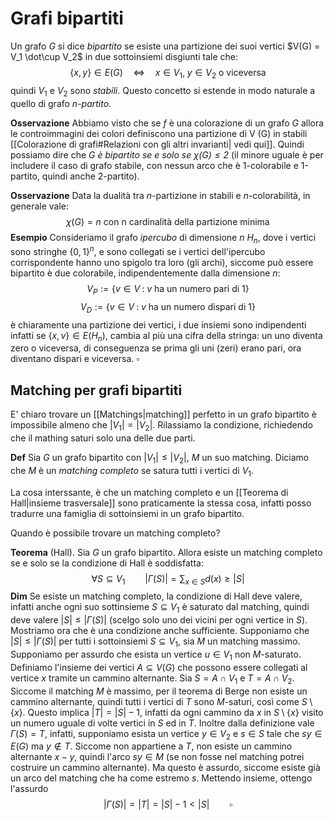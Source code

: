 # Grafi bipartiti
Un grafo $G$ si dice _bipartito_ se esiste una partizione dei suoi vertici $V(G) = V_1 \dot\cup V_2$  in due sottoinsiemi disgiunti tale che:
$$
\{x,y\} \in E(G) \quad\iff\quad x \in V_1, \;y \in V_2 \text{ o viceversa}
$$
quindi $V_1$ e $V_2$ sono _stabili_.
Questo concetto si estende in modo naturale a quello di grafo _n-partito_.

**Osservazione** Abbiamo visto che se $f$ è una colorazione di un grafo $G$ allora le controimmagini dei colori definiscono una partizione di V (G) in stabili [[Colorazione di grafi#Relazioni con gli altri invarianti| vedi qui]]. 
Quindi possiamo dire che _$G$ è bipartito se e solo se $\chi(G) \leq 2$_ (il minore uguale è per includere il caso di grafo stabile, con nessun arco che è 1-colorabile e 1-partito, quindi anche 2-partito).

**Osservazione** Data la dualità tra $n$-partizione in stabili e $n$-colorabilità, in generale vale:
$$
\chi(G) = n \text{ con n cardinalità della partizione minima}
$$
**Esempio** Consideriamo il grafo _ipercubo_ di dimensione $n$ $H_n$, dove i vertici sono stringhe $\{0,1\}^n$, e sono collegati se i vertici dell'ipercubo corrispondente hanno uno spigolo tra loro (gli archi), siccome può essere bipartito è due colorabile, indipendentemente dalla dimensione $n$:
$$
V_P := \{ v \in V \;:\; v \text{ ha un numero pari di 1}\}
$$
$$
V_D := \{ v \in V \;:\; v \text{ ha un numero dispari di 1}\}
$$
è chiaramente una partizione dei vertici, i due insiemi sono indipendenti infatti se $\{x,v\} \in E(H_n)$, cambia al più una cifra della stringa: un uno diventa zero o viceversa, di conseguenza se prima gli uni (zeri) erano pari, ora diventano dispari e viceversa. $\square$

## Matching per grafi bipartiti

E' chiaro trovare un [[Matchings|matching]] perfetto in un grafo bipartito è impossibile almeno che $|V_1|=|V_2|$. Rilassiamo la condizione, richiedendo che il mathing saturi solo una delle due parti.

**Def** Sia $G$ un grafo bipartito con $|V_1| \leq |V_2|$, $M$ un suo matching. Diciamo che $M$ è un _matching completo_ se satura tutti i vertici di $V_1$.

La cosa interssante, è che un matching completo e un [[Teorema di Hall|insieme trasversale]] sono praticamente la stessa cosa, infatti posso tradurre una famiglia di sottoinsiemi in un grafo bipartito.

Quando è possibile trovare un matching completo?

**Teorema** (Hall). Sia $G$ un grafo bipartito. Allora esiste un matching completo se e solo se la condizione di Hall è soddisfatta:
$$
\forall S \subseteq V_1 \qquad |\Gamma(S)| = \sum_{x \in S} d(x) \geq |S|
$$
**Dim** Se esiste un matching completo, la condizione di Hall deve valere, infatti anche ogni suo sottinsieme $S \subseteq V_1$ è saturato dal matching, quindi deve valere $|S| \leq |\Gamma(S)|$ (scelgo solo uno dei vicini per ogni vertice in $S$).
Mostriamo ora che è una condizione anche sufficiente. Supponiamo che $|S| \leq |\Gamma(S)|$ per tutti i sottoinsiemi $S \subseteq V_1$, sia $M$ un matching massimo. Supponiamo per assurdo che esista un vertice $u \in V_1$ non $M$-saturato. 
Definiamo l'insieme dei vertici $A \subseteq V(G)$ che possono essere collegati al vertice $x$ tramite un cammino alternante. Sia $S = A \cap V_1$ e $T = A \cap V_2$. Siccome il matching $M$ è massimo, per il teorema di Berge non esiste un cammino alternante, quindi tutti i vertici di $T$ sono $M$-saturi, così come $S \setminus \{x\}$. Questo implica $|T| = |S|-1$, infatti da ogni cammino da $x$ in $S \setminus \{x\}$ visito un numero uguale di volte vertici in $S$ ed in $T$. 
Inoltre dalla definizione vale $\Gamma(S)=T$, infatti, supponiamo esista un vertice $y \in V_2$ e $s \in S$ tale che $sy \in E(G)$ ma $y \notin T$. Siccome non appartiene a $T$, non esiste un cammino alternante $x-y$, quindi l'arco $sy \in M$ (se non fosse nel matching potrei costruire un cammino alternante). Ma questo è assurdo, siccome esiste già un arco del matching che ha come estremo $s$. 
Mettendo insieme, ottengo l'assurdo
$$
|\Gamma(S)| = |T| = |S|-1 < |S| \qquad \square
$$
